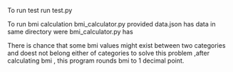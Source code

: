 To run test run test.py

To run bmi calculation bmi_calculator.py provided data.json has data in same directory were bmi_calculator.py has




There is chance that some bmi values might exist between two categories and doest not belong either of categories
to solve this problem ,after calculating bmi , this program rounds bmi to 1 decimal point.

